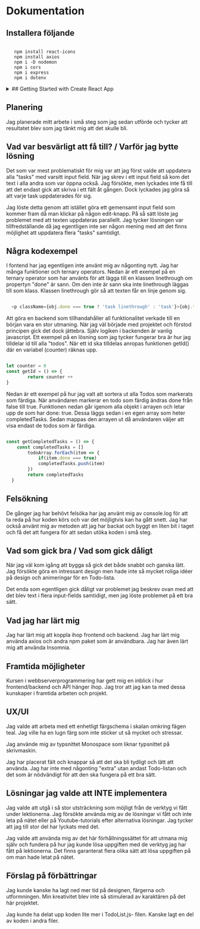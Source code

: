 # Dokumentation

## Installera följande

```shell

   npm install react-icons
   npm install axios
   npm i -D nodemon
   npm i cors
   npm i express
   npm i dotenv
```

<details>
<summary> ## Getting Started with Create React App </summary>

This project was bootstrapped with [Create React App](https://github.com/facebook/create-react-app).

## Available Scripts

In the project directory, you can run:

### `npm start`

Runs the app in the development mode.\
Open [http://localhost:3000](http://localhost:3000) to view it in your browser.

The page will reload when you make changes.\
You may also see any lint errors in the console.

### `npm test`

Launches the test runner in the interactive watch mode.\
See the section about [running tests](https://facebook.github.io/create-react-app/docs/running-tests) for more information.

### `npm run build`

Builds the app for production to the `build` folder.\
It correctly bundles React in production mode and optimizes the build for the best performance.

The build is minified and the filenames include the hashes.\
Your app is ready to be deployed!

See the section about [deployment](https://facebook.github.io/create-react-app/docs/deployment) for more information.

### `npm run eject`

**Note: this is a one-way operation. Once you `eject`, you can't go back!**

If you aren't satisfied with the build tool and configuration choices, you can `eject` at any time. This command will remove the single build dependency from your project.

Instead, it will copy all the configuration files and the transitive dependencies (webpack, Babel, ESLint, etc) right into your project so you have full control over them. All of the commands except `eject` will still work, but they will point to the copied scripts so you can tweak them. At this point you're on your own.

You don't have to ever use `eject`. The curated feature set is suitable for small and middle deployments, and you shouldn't feel obligated to use this feature. However we understand that this tool wouldn't be useful if you couldn't customize it when you are ready for it.

## Learn More

You can learn more in the [Create React App documentation](https://facebook.github.io/create-react-app/docs/getting-started).

To learn React, check out the [React documentation](https://reactjs.org/).

### Code Splitting

This section has moved here: [https://facebook.github.io/create-react-app/docs/code-splitting](https://facebook.github.io/create-react-app/docs/code-splitting)

### Analyzing the Bundle Size

This section has moved here: [https://facebook.github.io/create-react-app/docs/analyzing-the-bundle-size](https://facebook.github.io/create-react-app/docs/analyzing-the-bundle-size)

### Making a Progressive Web App

This section has moved here: [https://facebook.github.io/create-react-app/docs/making-a-progressive-web-app](https://facebook.github.io/create-react-app/docs/making-a-progressive-web-app)

### Advanced Configuration

This section has moved here: [https://facebook.github.io/create-react-app/docs/advanced-configuration](https://facebook.github.io/create-react-app/docs/advanced-configuration)

### Deployment

This section has moved here: [https://facebook.github.io/create-react-app/docs/deployment](https://facebook.github.io/create-react-app/docs/deployment)

### `npm run build` fails to minify

This section has moved here: [https://facebook.github.io/create-react-app/docs/troubleshooting#npm-run-build-fails-to-minify](https://facebook.github.io/create-react-app/docs/troubleshooting#npm-run-build-fails-to-minify)

</details>

## Planering

Jag planerade mitt arbete i små steg som jag sedan utförde och tycker att resultatet blev som jag tänkt mig att det skulle bli.

## Vad var besvärligt att få till? / Varför jag bytte lösning

Det som var mest problematiskt för mig var att jag först valde att uppdatera alla "tasks" med varsitt input field. När jag skrev i ett input field så kom det text i alla andra som var öppna också. Jag försökte, men lyckades inte få till att det endast gick att skriva i ett fält åt gången. Dock lyckades jag göra så att varje task uppdaterades för sig.

Jag löste detta genom att istället göra ett gemensamt input field som kommer fram då man klickar på någon edit-knapp. På så sätt löste jag problemet med att texten uppdateras parallellt. Jag tycker lösningen var tillfredställande då jag egentligen inte ser någon mening med att det finns möjlighet att uppdatera flera "tasks" samtidigt.

## Några kodexempel

I fontend har jag egentligen inte använt mig av någonting nytt. Jag har många funktioner och ternary operators.
Nedan är ett exempel på en ternary operator som har använts för att lägga till en klassen linethrough om propertyn "done" är sann. Om den inte är sann ska inte linethrough läggas till som klass. Klassen linethrough gör så att texten får en linje genom sig.

```javascript

  <p className={obj.done === true ? 'task linethrough' : 'task'}>{obj.task}</p>

```

Att göra en backend som tillhandahåller all funktionalitet verkade till en början vara en stor utmaning. När jag väl började med projektet och förstod principen gick det dock jättebra. Själv logiken i backenden är vanlig javascript. Ett exempel på en lösning som jag tycker fungerar bra är hur jag tilldelar id till alla "todos". När ett id ska tilldelas anropas funktionen getId() där en variabel (counter) räknas upp.

```javascript

let counter = 0
const getId = () => {
        return counter ++
}

```

Nedan är ett exempel på hur jag valt att sortera ut alla Todos som markerats som färdiga. När användaren markerar en todo som färdig ändras done från false till true. Funktionen nedan går igenom alla objekt i arrayen och letar upp de som har done: true. Dessa läggs sedan i en egen array som heter completedTasks. Sedan mappas den arrayen ut då användaren väljer att visa endast de todos som är färdiga.

```javascript

const getCompletedTasks = () => {
    const completedTasks = []
        todoArray.forEach(item => {
            if(item.done === true)
            completedTasks.push(item)
        })
        return completedTasks
  }


```

## Felsökning

De gånger jag har behövt felsöka har jag använt mig av console.log för att ta reda på hur koden körs och var det möjligtvis kan ha gått snett. Jag har också använt mig av metoden att jag har backat och byggt en liten bit i taget och få det att fungera för att sedan utöka koden i små steg.

## Vad som gick bra / Vad som gick dåligt

När jag väl kom igång att bygga så gick det både snabbt och ganska lätt. Jag försökte göra en intressant design men hade inte så mycket roliga idéer på design och animeringar för en Todo-lista.

Det enda som egentligen gick dåligt var problemet jag beskrev ovan med att det blev text i flera input-fields samtidigt, men jag löste problemet på ett bra sätt.

## Vad jag har lärt mig

Jag har lärt mig att koppla ihop frontend och backend. Jag har lärt mig använda axios och andra npm paket som är användbara. Jag har även lärt mig att använda Insomnia.

## Framtida möjligheter

Kursen i webbserverprogrammering har gett mig en inblick i hur frontend/backend och API hänger ihop. Jag tror att jag kan ta med dessa kunskaper i framtida arbeten och projekt.

## UX/UI

Jag valde att arbeta med ett enhetligt färgschema i skalan omkring fägen teal. Jag ville ha en lugn färg som inte sticker ut så mycket och stressar.

Jag använde mig av typsnittet Monospace som liknar typsnittet på skrivmaskin.

Jag har placerat fält och knappar så att det ska bli tydligt och lätt att använda. Jag har inte med någonting "extra" utan andast Todo-listan och det som är nödvändigt för att den ska fungera på ett bra sätt.

## Lösningar jag valde att INTE implementera

Jag valde att utgå i så stor utsträckning som möjligt från de verktyg vi fått under lektionerna. Jag försökte använda mig av de lösningar vi fått och inte leta på nätet eller på Youtube-tutorials efter alternativa lösningar. Jag tycker att jag till stor del har lyckats med det.

Jag valde att använda mig av det här förhållningssättet för att utmana mig själv och fundera på hur jag kunde lösa uppgiften med de verktyg jag har fått på lektionerna. Det finns garanterat flera olika sätt att lösa uppgiften på om man hade letat på nätet.

## Förslag på förbättringar

Jag kunde kanske ha lagt ned mer tid på designen, färgerna och utformningen. Min kreativitet blev inte så stimulerad av karaktären på det här projektet.

Jag kunde ha delat upp koden lite mer i TodoList.js- filen. Kanske lagt en del av koden i andra filer.
